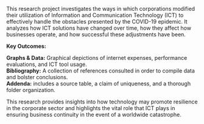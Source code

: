 This research project investigates the ways in which corporations modified their utilization of Information and Communication Technology (ICT) to effectively handle the obstacles presented by the COVID-19 epidemic. It analyzes how ICT solutions have changed over time, how they affect how businesses operate, and how successful these adjustments have been.

**Key Outcomes:**  

**Graphs & Data:** Graphical depictions of internet expenses, performance evaluations, and ICT tool usage.  
**Bibliography:** A collection of references consulted in order to compile data and bolster conclusions.  
**Addenda:** includes a source table, a claim of uniqueness, and a thorough folder organization.  

This research provides insights into how technology may promote resilience in the corporate sector and highlights the vital role that ICT plays in ensuring business continuity in the event of a worldwide catastrophe.  



